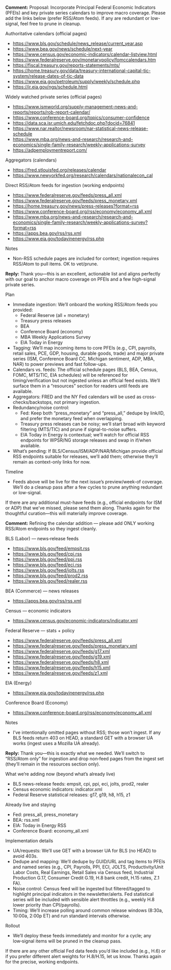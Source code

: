 **Comment:** Proposal: Incorporate Principal Federal Economic Indicators (PFEIs) and key private series calendars to improve macro coverage. Please add the links below (prefer RSS/Atom feeds). If any are redundant or low-signal, feel free to prune in cleanup.

Authoritative calendars (official pages)
- https://www.bls.gov/schedule/news_release/current_year.asp
- https://www.bea.gov/news/schedule/next-year
- https://www.census.gov/economic-indicators/calendar-listview.html
- https://www.federalreserve.gov/monetarypolicy/fomccalendars.htm
- https://fiscal.treasury.gov/reports-statements/mts/
- https://home.treasury.gov/data/treasury-international-capital-tic-system/release-dates-of-tic-data
- https://www.eia.gov/petroleum/supply/weekly/schedule.php
- https://ir.eia.gov/ngs/schedule.html

Widely watched private series (official pages)
- https://www.ismworld.org/supply-management-news-and-reports/reports/rob-report-calendar/
- https://www.conference-board.org/topics/consumer-confidence
- https://data.sca.isr.umich.edu/fetchdoc.php?docid=76841
- https://www.nar.realtor/newsroom/nar-statistical-news-release-schedule
- https://www.mba.org/news-and-research/research-and-economics/single-family-research/weekly-applications-survey
- https://adpemploymentreport.com/

Aggregators (calendars)
- https://fred.stlouisfed.org/releases/calendar
- https://www.newyorkfed.org/research/calendars/nationalecon_cal

Direct RSS/Atom feeds for ingestion (working endpoints)
- https://www.federalreserve.gov/feeds/press_all.xml
- https://www.federalreserve.gov/feeds/press_monetary.xml
- https://home.treasury.gov/news/press-releases?format=rss
- https://www.conference-board.org/rss/economy/economy_all.xml
- https://www.mba.org/news-and-research/research-and-economics/single-family-research/weekly-applications-survey?format=rss
- https://apps.bea.gov/rss/rss.xml
- https://www.eia.gov/todayinenergy/rss.php

Notes
- Non-RSS schedule pages are included for context; ingestion requires RSS/Atom to pull items. OK to vet/prune.

**Reply:** Thank you—this is an excellent, actionable list and aligns perfectly with our goal to anchor macro coverage on PFEIs and a few high-signal private series.

Plan
- Immediate ingestion: We’ll onboard the working RSS/Atom feeds you provided:
  - Federal Reserve (all + monetary)
  - Treasury press releases
  - BEA
  - Conference Board (economy)
  - MBA Weekly Applications Survey
  - EIA Today in Energy
- Tagging: We’ll map incoming items to core PFEIs (e.g., CPI, payrolls, retail sales, PCE, GDP, housing, durable goods, trade) and major private series (ISM, Conference Board CC, Michigan sentiment, ADP, MBA, NAR) to power previews and fast follow-ups.
- Calendars vs. feeds: The official schedule pages (BLS, BEA, Census, FOMC, MTS/TIC, EIA schedules) will be referenced for timing/verification but not ingested unless an official feed exists. We’ll surface them in a “resources” section for readers until feeds are available.
- Aggregators: FRED and the NY Fed calendars will be used as cross-checks/backstops, not primary ingestion.
- Redundancy/noise control:
  - Fed: Keep both “press_monetary” and “press_all,” dedupe by link/ID, and prefer the monetary feed when overlapping.
  - Treasury press releases can be noisy; we’ll start broad with keyword filtering (MTS/TIC) and prune if signal-to-noise suffers.
  - EIA Today in Energy is contextual; we’ll watch for official RSS endpoints for WPSR/NG storage releases and swap in if/when available.
- What’s pending: If BLS/Census/ISM/ADP/NAR/Michigan provide official RSS endpoints suitable for releases, we’ll add them; otherwise they’ll remain as context-only links for now.

Timeline
- Feeds above will be live for the next issue’s preview/week-of coverage. We’ll do a cleanup pass after a few cycles to prune anything redundant or low-signal.

If there are any additional must-have feeds (e.g., official endpoints for ISM or ADP) that we’ve missed, please send them along. Thanks again for the thoughtful curation—this will materially improve coverage.

**Comment:** Refining the calendar addition — please add ONLY working RSS/Atom endpoints so they ingest cleanly.

BLS (Labor) — news‑release feeds
- https://www.bls.gov/feed/empsit.rss
- https://www.bls.gov/feed/cpi.rss
- https://www.bls.gov/feed/ppi.rss
- https://www.bls.gov/feed/eci.rss
- https://www.bls.gov/feed/jolts.rss
- https://www.bls.gov/feed/prod2.rss
- https://www.bls.gov/feed/realer.rss

BEA (Commerce) — news releases
- https://apps.bea.gov/rss/rss.xml

Census — economic indicators
- https://www.census.gov/economic-indicators/indicator.xml

Federal Reserve — stats + policy
- https://www.federalreserve.gov/feeds/press_all.xml
- https://www.federalreserve.gov/feeds/press_monetary.xml
- https://www.federalreserve.gov/feeds/g17.xml
- https://www.federalreserve.gov/feeds/g19.xml
- https://www.federalreserve.gov/feeds/h8.xml
- https://www.federalreserve.gov/feeds/h15.xml
- https://www.federalreserve.gov/feeds/z1.xml

EIA (Energy)
- https://www.eia.gov/todayinenergy/rss.php

Conference Board (Economy)
- https://www.conference-board.org/rss/economy/economy_all.xml

Notes
- I’ve intentionally omitted pages without RSS; those won’t ingest. If any BLS feeds return 403 on HEAD, a standard GET with a browser UA works (ingest uses a Mozilla UA already).

**Reply:** Thank you—this is exactly what we needed. We’ll switch to “RSS/Atom only” for ingestion and drop non‑feed pages from the ingest set (they’ll remain in the resources section only).

What we’re adding now (beyond what’s already live)
- BLS news-release feeds: empsit, cpi, ppi, eci, jolts, prod2, realer
- Census economic indicators: indicator.xml
- Federal Reserve statistical releases: g17, g19, h8, h15, z1

Already live and staying
- Fed: press_all, press_monetary
- BEA: rss.xml
- EIA: Today in Energy RSS
- Conference Board: economy_all.xml

Implementation details
- UA/requests: We’ll use GET with a browser UA for BLS (no HEAD) to avoid 403s.
- Dedupe and mapping: We’ll dedupe by GUID/URL and tag items to PFEIs and named series (e.g., CPI, Payrolls, PPI, ECI, JOLTS, Productivity/Unit Labor Costs, Real Earnings, Retail Sales via Census feed, Industrial Production G.17, Consumer Credit G.19, H.8 bank credit, H.15 rates, Z.1 FA).
- Noise control: Census feed will be ingested but filtered/tagged to highlight principal indicators in the newsletter/alerts. Fed statistical series will be included with sensible alert throttles (e.g., weekly H.8 lower priority than CPI/payrolls).
- Timing: We’ll increase polling around common release windows (8:30a, 10:00a, 2:00p ET) and run standard intervals otherwise.

Rollout
- We’ll deploy these feeds immediately and monitor for a cycle; any low‑signal items will be pruned in the cleanup pass.

If there are any other official Fed data feeds you’d like included (e.g., H.6) or if you prefer different alert weights for H.8/H.15, let us know. Thanks again for the precise, working endpoints.

